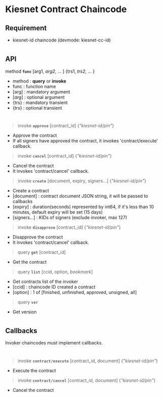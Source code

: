 # Kiesnet Contract Chaincode

## Requirement
- kiesnet-id chaincode (devmode: kiesnet-cc-id)

#

## API

method __`func`__ [arg1, _arg2_, ... ] {trs1, _trs2_, ... }
- method : __query__ or __invoke__
- func : function name
- [arg] : mandatory argument
- [_arg_] : optional argument
- {trs} : mandatory transient
- {_trs_} : optional transient

#

> invoke __`approve`__ [contract_id] {_"kiesnet-id/pin"_}
- Approve the contract
- If all signers have approved the contract, it invokes 'contract/execute' callback.

> invoke __`cancel`__ [contract_id] {_"kiesnet-id/pin"_}
- Cancel the contract
- It invokes 'contract/cancel' callback.

> invoke __`create`__ [document, expiry, signers...] {_"kiesnet-id/pin"_}
- Create a contract
- [document] : contract document JSON string, it will be passed to callbacks
- [expiry] : duration(seconds) represented by int64, if it's less than 10 minutes, default expiry will be set (15 days)
- [signers...] : KIDs of signers (exclude invoker, max 127)

> invoke __`disapprove`__ [contract_id] {_"kiesnet-id/pin"_}
- Disapprove the contract
- It invokes 'contract/cancel' callback.

> query __`get`__ [contract_id]
- Get the contract

> query __`list`__ [ccid, option, _bookmark_]
- Get contracts list of the invoker
- [ccid] : chaincode ID created a contract
- [option] : 1 of [finished, unfinished, approved, unsigned, all]

> query __`ver`__
- Get version

#

## Callbacks
Invoker chaincodes must implement callbacks.

#

> invoke __`contract/execute`__ [contract_id, document] {_"kiesnet-id/pin"_}
- Execute the contract

> invoke __`contract/cancel`__ [contract_id, document] {_"kiesnet-id/pin"_}
- Cancel the contract
